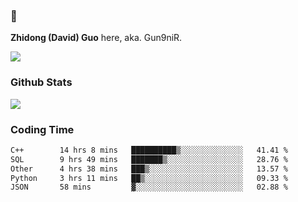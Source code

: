 ### 👋 

**Zhidong (David) Guo** here, aka. Gun9niR.

![](https://komarev.com/ghpvc/?username=Gun9niR&label=Total+Views)

### Github Stats

<img src="https://github-readme-stats.vercel.app/api?username=Gun9niR&count_private=true&show_icons=true&theme=vue-dark&hide_title=true">

### Coding Time

<!--START_SECTION:waka-->

```txt
C++        14 hrs 8 mins   ██████████▒░░░░░░░░░░░░░░   41.41 %
SQL        9 hrs 49 mins   ███████▒░░░░░░░░░░░░░░░░░   28.76 %
Other      4 hrs 38 mins   ███▒░░░░░░░░░░░░░░░░░░░░░   13.57 %
Python     3 hrs 11 mins   ██▒░░░░░░░░░░░░░░░░░░░░░░   09.33 %
JSON       58 mins         ▓░░░░░░░░░░░░░░░░░░░░░░░░   02.88 %
```

<!--END_SECTION:waka-->
